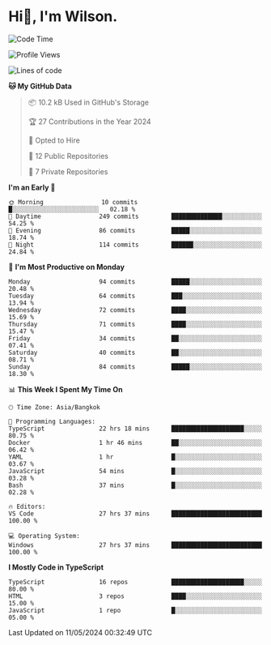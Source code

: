 # Hi👋, I'm Wilson.
<!--START_SECTION:waka-->
![Code Time](http://img.shields.io/badge/Code%20Time-1%2C362%20hrs%2018%20mins-blue)

![Profile Views](http://img.shields.io/badge/Profile%20Views-0-blue)

![Lines of code](https://img.shields.io/badge/From%20Hello%20World%20I%27ve%20Written-212.6%20thousand%20lines%20of%20code-blue)

**🐱 My GitHub Data** 

> 📦 10.2 kB Used in GitHub's Storage 
 > 
> 🏆 27 Contributions in the Year 2024
 > 
> 💼 Opted to Hire
 > 
> 📜 12 Public Repositories 
 > 
> 🔑 7 Private Repositories 
 > 
**I'm an Early 🐤** 

```text
🌞 Morning                10 commits          █░░░░░░░░░░░░░░░░░░░░░░░░   02.18 % 
🌆 Daytime                249 commits         ██████████████░░░░░░░░░░░   54.25 % 
🌃 Evening                86 commits          █████░░░░░░░░░░░░░░░░░░░░   18.74 % 
🌙 Night                  114 commits         ██████░░░░░░░░░░░░░░░░░░░   24.84 % 
```
📅 **I'm Most Productive on Monday** 

```text
Monday                   94 commits          █████░░░░░░░░░░░░░░░░░░░░   20.48 % 
Tuesday                  64 commits          ███░░░░░░░░░░░░░░░░░░░░░░   13.94 % 
Wednesday                72 commits          ████░░░░░░░░░░░░░░░░░░░░░   15.69 % 
Thursday                 71 commits          ████░░░░░░░░░░░░░░░░░░░░░   15.47 % 
Friday                   34 commits          ██░░░░░░░░░░░░░░░░░░░░░░░   07.41 % 
Saturday                 40 commits          ██░░░░░░░░░░░░░░░░░░░░░░░   08.71 % 
Sunday                   84 commits          █████░░░░░░░░░░░░░░░░░░░░   18.30 % 
```


📊 **This Week I Spent My Time On** 

```text
🕑︎ Time Zone: Asia/Bangkok

💬 Programming Languages: 
TypeScript               22 hrs 18 mins      ████████████████████░░░░░   80.75 % 
Docker                   1 hr 46 mins        ██░░░░░░░░░░░░░░░░░░░░░░░   06.42 % 
YAML                     1 hr                █░░░░░░░░░░░░░░░░░░░░░░░░   03.67 % 
JavaScript               54 mins             █░░░░░░░░░░░░░░░░░░░░░░░░   03.28 % 
Bash                     37 mins             █░░░░░░░░░░░░░░░░░░░░░░░░   02.28 % 

🔥 Editors: 
VS Code                  27 hrs 37 mins      █████████████████████████   100.00 % 

💻 Operating System: 
Windows                  27 hrs 37 mins      █████████████████████████   100.00 % 
```

**I Mostly Code in TypeScript** 

```text
TypeScript               16 repos            ████████████████████░░░░░   80.00 % 
HTML                     3 repos             ████░░░░░░░░░░░░░░░░░░░░░   15.00 % 
JavaScript               1 repo              █░░░░░░░░░░░░░░░░░░░░░░░░   05.00 % 
```




 Last Updated on 11/05/2024 00:32:49 UTC
<!--END_SECTION:waka-->
